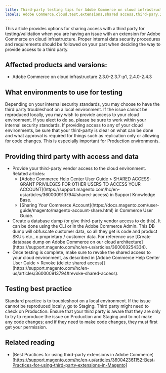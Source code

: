 ```yaml
---
title: Third-party testing tips for Adobe Commerce on cloud infrastructure
labels: Adobe Commerce,cloud,test,extensions,shared access,third-pary,2.3.0,2.31,2.3.2,2.3.3,2.3.3-p1,2.3.4,2.3.4-p2,2.3.5,2.3.5-p1,2.3.5-p2,2.3.6,2.3.7.2.3.7-p1,2.4.0,2.4.0-p1,2.4.1,2.4.1-p1,2.4.2,2.4.2-p1,2.4.2-p2,2.4.3
---
```


This article provides options for sharing access with a third party for testing/validation when you are having an issue with an extension for Adobe Commerce on cloud infrastructure.
Proper internal data security procedures and requirements should be followed on your part when deciding the way to provide access to a third party.

## Affected products and versions:

* Adobe Commerce on cloud infrastructure 2.3.0-2.3.7-p1, 2.4.0-2.4.3

## What environments to use for testing

Depending on your internal security standards, you may choose to have the third party troubleshoot on a local environment. If the issue cannot be reproduced locally, you may wish to provide access to your cloud environment. If you elect to do so, please be sure to work within your internal security standards. If providing access to any of your cloud environments, be sure that your third-party is clear on what can be done and what approval is required for things such as replication only or allowing for code changes. This is especially important for Production environments.

## Providing third party with access and data

<ul>
<li>Provide your third-party vendor access to the cloud environment. Related articles:
<ul>
<li>[Adobe Commerce Help Center User Guide > SHARED ACCESS: GRANT PRIVILEGES FOR OTHER USERS TO ACCESS YOUR ACCOUNT](https://support.magento.com/hc/en-us/articles/360000913794#shared-access) in Support Knowledge Base.</li>
<li>[Sharing Your Commerce Account](https://docs.magento.com/user-guide/magento/magento-account-share.html) in Commerce User Guide.</li>
</ul>   
</li>
<li>Create a database dump (or give third-party vendor access to do this). It can be done using the CLI or in the Adobe Commerce Admin. This DB dump will obfuscate customer data, so all they get is code and product SKU’s etc., o proprietary / customer data.
For reference use [Create database dump on Adobe Commerce on our cloud architecture](https://support.magento.com/hc/en-us/articles/360003254334).</li>
<li>Once testing is complete, make sure to revoke the shared access to your cloud environment, as described in [Adobe Commerce Help Center User Guide > Revoke (delete shared access)](https://support.magento.com/hc/en-us/articles/360000913794#revoke-shared-access).</li>
</ul>

## Testing best practice

Standard practice is to troubleshoot on a local environment. If the issue cannot be reproduced locally, go to Staging. Third party might need to check on Production. Ensure that your third party is aware that they are only to try to reproduce the issue on Production and Staging and to not make any code changes; and if they need to make code changes, they must first get your permission.


## Related reading

* (Best Practices for using third-party extensions in Adobe Commerce)[https://support.magento.com/hc/en-us/articles/360042361152-Best-Practices-for-using-third-party-extensions-in-Magento]
